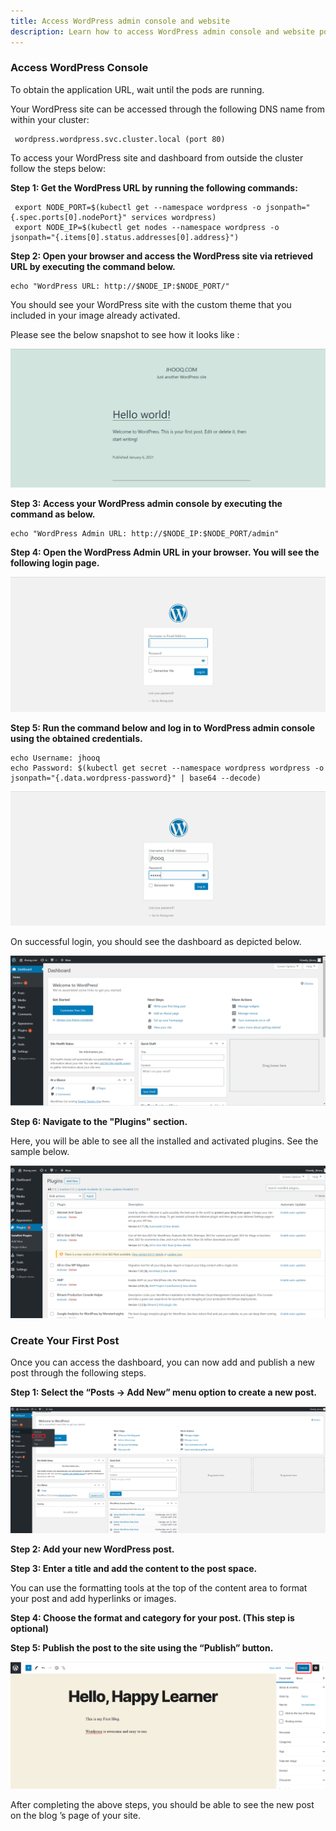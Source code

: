 ```yaml
---
title: Access WordPress admin console and website
description: Learn how to access WordPress admin console and website post chart installation.
---
```



### Access WordPress Console


To obtain the application URL, wait until the pods are running.


Your WordPress site can be accessed through the following DNS name from within your cluster:

```
 wordpress.wordpress.svc.cluster.local (port 80)
```

To access your WordPress site and dashboard from outside the cluster follow the steps below:


**Step 1: Get the WordPress URL by running the following commands:**


```execute
 export NODE_PORT=$(kubectl get --namespace wordpress -o jsonpath="{.spec.ports[0].nodePort}" services wordpress)
 export NODE_IP=$(kubectl get nodes --namespace wordpress -o jsonpath="{.items[0].status.addresses[0].address}")
```


**Step 2: Open your browser and access the WordPress site via retrieved URL by executing the command below.**

```execute
echo "WordPress URL: http://$NODE_IP:$NODE_PORT/"
```
You should see your WordPress site with the custom theme that you included in your image already activated. 

Please see the below snapshot to see how it looks like :

![](_images/wordpress-site.PNG)

**Step 3: Access your WordPress admin console by executing the command as below.**

```execute
echo "WordPress Admin URL: http://$NODE_IP:$NODE_PORT/admin"
```

**Step 4: Open the WordPress Admin URL in your browser. You will see the following login page.**

![](_images/login-console-final.PNG)

**Step 5: Run the command below and log in to WordPress admin console using the obtained credentials.**

```execute
echo Username: jhooq
echo Password: $(kubectl get secret --namespace wordpress wordpress -o jsonpath="{.data.wordpress-password}" | base64 --decode)
```

![](_images/console-admin-final.PNG)

On successful login, you should see the dashboard as depicted below.

![](_images/dashboard-wordpress.PNG)

**Step 6: Navigate to the "Plugins" section.**

Here, you will be able to see all the installed and activated plugins. See the sample below.

![](_images/plugins.PNG)


### Create Your First Post

Once you can access the dashboard, you can now add and publish a new post through the following steps.

**Step 1: Select the “Posts -> Add New” menu option to create a new post.**

  ![](_images/posts.png)

**Step 2: Add your new WordPress post.**

**Step 3: Enter a title and add the content to the post space.**

You can use the formatting tools at the top of the content area to format your post and add hyperlinks or images.

**Step 4: Choose the format and category for your post. (This step is optional)**

**Step 5: Publish the post to the site using the “Publish” button.**
   
   ![](_images/publish.png)


After completing the above steps, you should be able to see the new post on the blog ’s page of your site.




